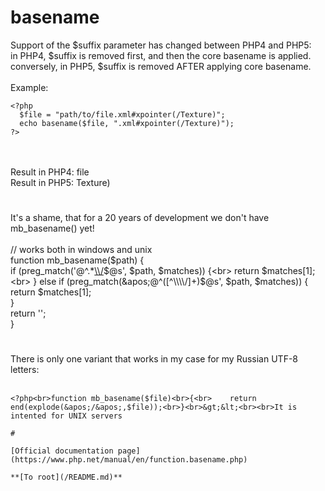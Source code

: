 # basename



Support of the $suffix parameter has changed between PHP4 and PHP5:<br>in PHP4, $suffix is removed first, and then the core basename is applied.<br>conversely, in PHP5, $suffix is removed AFTER applying core basename.<br><br>Example:<br>

```
<?php
  $file = "path/to/file.xml#xpointer(/Texture)";
  echo basename($file, ".xml#xpointer(/Texture)");
?>
```
<br><br>Result in PHP4: file<br>Result in PHP5: Texture)  

#

It&apos;s a shame, that for a 20 years of development we don&apos;t have mb_basename() yet!<br><br>// works both in windows and unix<br>function mb_basename($path) {<br>    if (preg_match(&apos;@^.*[\\\\/]([^\\\\/]+)$@s&apos;, $path, $matches)) {<br>        return $matches[1];<br>    } else if (preg_match(&apos;@^([^\\\\/]+)$@s&apos;, $path, $matches)) {<br>        return $matches[1];<br>    }<br>    return &apos;&apos;;<br>}  

#

There is only one variant that works in my case for my Russian UTF-8 letters:<br><br>

```
<?php<br>function mb_basename($file)<br>{<br>    return end(explode(&apos;/&apos;,$file));<br>}<br>&gt;&lt;<br><br>It is intented for UNIX servers  

#

[Official documentation page](https://www.php.net/manual/en/function.basename.php)

**[To root](/README.md)**